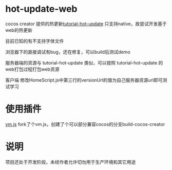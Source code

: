 # hot-update-web

cocos creator 提供的热更新[tutorial-hot-update](https://github.com/cocos-creator/tutorial-hot-update) 只支持native，故尝试开发基于web的热更新  
  
目前已知的有不支持字体文件  
  
浏览器下的直接调试有bug，还在修复，可以build后测试demo  
  
服务器端的资源与 tutorial-hot-update 类似，可以按照 tutorial-hot-update 的web打包过程打包web资源  
  
客户端 修改HomeScript.js中第三行的versionUrl的值为自己服务器资源url即可测试学习  

# 使用插件

[vm.js](https://github.com/nothingsNeed/vm.js/tree/build-cocos-creator) fork了个vm.js，创建了个可以部分兼容cocos的分支build-cocos-creator  

# 说明

项目还处于开发阶段，未经作者允许切勿用于生产环境和其它用途  
